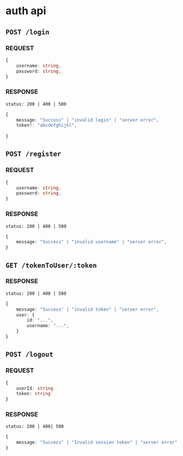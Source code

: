 # auth api

## `POST /login`

### REQUEST

```ts
{
    username: string,
    password: string,
}
```

### RESPONSE

`status: 200 | 400 | 500`

```ts
{
    message: "Success" | "invalid login" | "server error",
    token?: "abcdefghijkl",
    
}
```

## `POST /register`

### REQUEST

```ts
{
    username: string,
    password: string,
}
```

### RESPONSE

`status: 200 | 400 | 500`

```ts
{
    message: "Success" | "invalid username" | "server error",
}
```

## `GET /tokenToUser/:token`

### RESPONSE

`status: 200 | 400 | 500`

```ts
{
    message: "Success" | "invalid token" | "server error",
    user: {
        id: "...",
        username: "...",
    }
}
```

## `POST /logout`

### REQUEST

```ts
{
    userId: string
    token: string
}
```

### RESPONSE

`status: 200 | 400| 500`

```ts
{
    message: "Success" | "Invalid session token" | "server error"
}

```